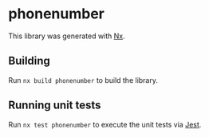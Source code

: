 # phonenumber

This library was generated with [Nx](https://nx.dev).

## Building

Run `nx build phonenumber` to build the library.

## Running unit tests

Run `nx test phonenumber` to execute the unit tests via [Jest](https://jestjs.io).
